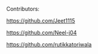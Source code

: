 Contributors:

https://github.com/Jeet1115

https://github.com/Neel-j04 

https://github.com/rutikkatoriwala
